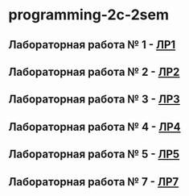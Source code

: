 # programming-2c-2sem

## Лабораторная работа № 1 - 	[ЛР1](https://github.com/MelnikNO/programming-2c-2sem/blob/main/ЛР%201/README.md)

## Лабораторная работа № 2 - 	[ЛР2](https://github.com/MelnikNO/programming-2c-2sem/tree/main/ЛР2#readmemd)

## Лабораторная работа № 3 - 	[ЛР3](https://github.com/MelnikNO/programming-2c-2sem/tree/main/ЛР3#readmemd)

## Лабораторная работа № 4 - 	[ЛР4](https://github.com/MelnikNO/programming-2c-2sem/tree/main/ЛР4#readme)

## Лабораторная работа № 5 - 	[ЛР5](https://github.com/MelnikNO/programming-2c-2sem/tree/main/ЛР5#readme)

## Лабораторная работа № 7 - 	[ЛР7](https://github.com/MelnikNO/programming-2c-2sem/tree/main/ЛР7#readme)
